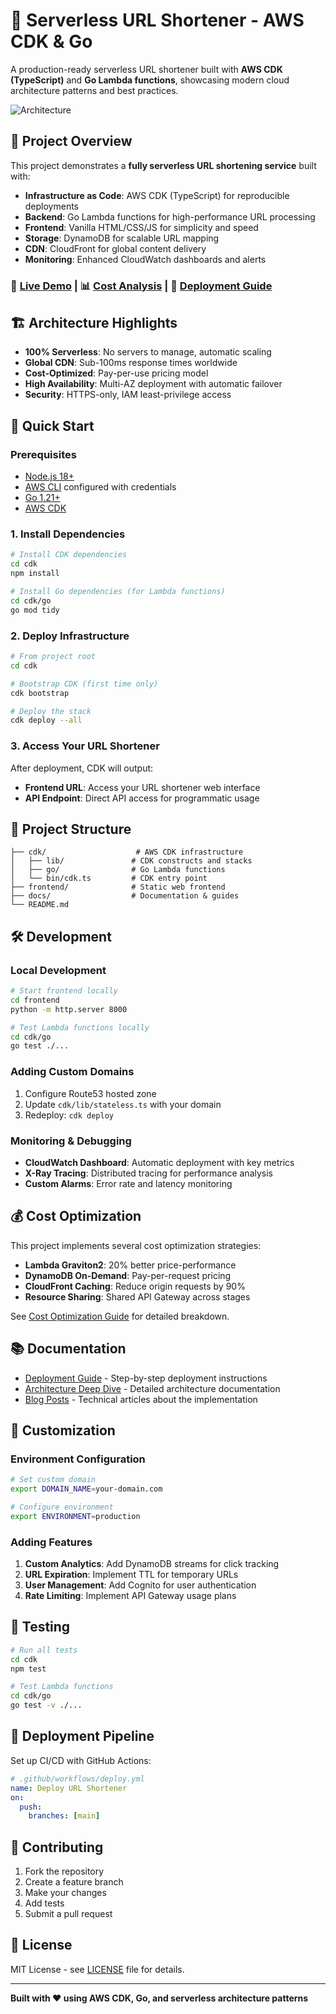 # 🚀 Serverless URL Shortener - AWS CDK & Go

A production-ready serverless URL shortener built with **AWS CDK (TypeScript)** and **Go Lambda functions**, showcasing modern cloud architecture patterns and best practices.

![Architecture](docs/architecture/aws_serverless_architecture.png)

## 🎯 Project Overview

This project demonstrates a **fully serverless URL shortening service** built with:
- **Infrastructure as Code**: AWS CDK (TypeScript) for reproducible deployments
- **Backend**: Go Lambda functions for high-performance URL processing
- **Frontend**: Vanilla HTML/CSS/JS for simplicity and speed
- **Storage**: DynamoDB for scalable URL mapping
- **CDN**: CloudFront for global content delivery
- **Monitoring**: Enhanced CloudWatch dashboards and alerts

### 🎥 [Live Demo](https://url-shortener.vibtellect.de) | 📊 [Cost Analysis](Blog/COST_OPTIMIZATION.md) | 🚀 [Deployment Guide](Blog/DEPLOYMENT_GUIDE.md)

## 🏗️ Architecture Highlights

- **100% Serverless**: No servers to manage, automatic scaling
- **Global CDN**: Sub-100ms response times worldwide
- **Cost-Optimized**: Pay-per-use pricing model
- **High Availability**: Multi-AZ deployment with automatic failover
- **Security**: HTTPS-only, IAM least-privilege access

## 🚀 Quick Start

### Prerequisites

- [Node.js 18+](https://nodejs.org/)
- [AWS CLI](https://aws.amazon.com/cli/) configured with credentials
- [Go 1.21+](https://golang.org/)
- [AWS CDK](https://docs.aws.amazon.com/cdk/latest/guide/getting_started.html)

### 1. Install Dependencies

```bash
# Install CDK dependencies
cd cdk
npm install

# Install Go dependencies (for Lambda functions)
cd cdk/go
go mod tidy
```

### 2. Deploy Infrastructure

```bash
# From project root
cd cdk

# Bootstrap CDK (first time only)
cdk bootstrap

# Deploy the stack
cdk deploy --all
```

### 3. Access Your URL Shortener

After deployment, CDK will output:
- **Frontend URL**: Access your URL shortener web interface
- **API Endpoint**: Direct API access for programmatic usage

## 📁 Project Structure

```
├── cdk/                    # AWS CDK infrastructure
│   ├── lib/               # CDK constructs and stacks
│   ├── go/                # Go Lambda functions
│   └── bin/cdk.ts         # CDK entry point
├── frontend/              # Static web frontend
├── docs/                  # Documentation & guides
└── README.md
```

## 🛠️ Development

### Local Development

```bash
# Start frontend locally
cd frontend
python -m http.server 8000

# Test Lambda functions locally
cd cdk/go
go test ./...
```

### Adding Custom Domains

1. Configure Route53 hosted zone
2. Update `cdk/lib/stateless.ts` with your domain
3. Redeploy: `cdk deploy`

### Monitoring & Debugging

- **CloudWatch Dashboard**: Automatic deployment with key metrics
- **X-Ray Tracing**: Distributed tracing for performance analysis
- **Custom Alarms**: Error rate and latency monitoring

## 💰 Cost Optimization

This project implements several cost optimization strategies:
- **Lambda Graviton2**: 20% better price-performance
- **DynamoDB On-Demand**: Pay-per-request pricing
- **CloudFront Caching**: Reduce origin requests by 90%
- **Resource Sharing**: Shared API Gateway across stages

See [Cost Optimization Guide](docs/COST_OPTIMIZATION.md) for detailed breakdown.

## 📚 Documentation

- [Deployment Guide](docs/DEPLOYMENT_GUIDE.md) - Step-by-step deployment instructions
- [Architecture Deep Dive](docs/architecture/) - Detailed architecture documentation
- [Blog Posts](docs/blog_posts/) - Technical articles about the implementation

## 🔧 Customization

### Environment Configuration

```bash
# Set custom domain
export DOMAIN_NAME=your-domain.com

# Configure environment
export ENVIRONMENT=production
```

### Adding Features

1. **Custom Analytics**: Add DynamoDB streams for click tracking
2. **URL Expiration**: Implement TTL for temporary URLs
3. **User Management**: Add Cognito for user authentication
4. **Rate Limiting**: Implement API Gateway usage plans

## 🧪 Testing

```bash
# Run all tests
cd cdk
npm test

# Test Lambda functions
cd cdk/go
go test -v ./...
```

## 🚀 Deployment Pipeline

Set up CI/CD with GitHub Actions:

```yaml
# .github/workflows/deploy.yml
name: Deploy URL Shortener
on:
  push:
    branches: [main]
```

## 🤝 Contributing

1. Fork the repository
2. Create a feature branch
3. Make your changes
4. Add tests
5. Submit a pull request

## 📄 License

MIT License - see [LICENSE](LICENSE) file for details.

---

**Built with ❤️ using AWS CDK, Go, and serverless architecture patterns**